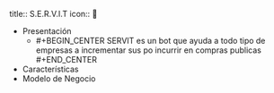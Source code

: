 title:: S.E.R.V.I.T
icon:: 🤖

- Presentación
	- #+BEGIN_CENTER
	  SERVIT es un bot que ayuda a todo tipo de empresas a incrementar sus po incurrir en compras publicas 
	  #+END_CENTER
- Características
- Modelo de Negocio